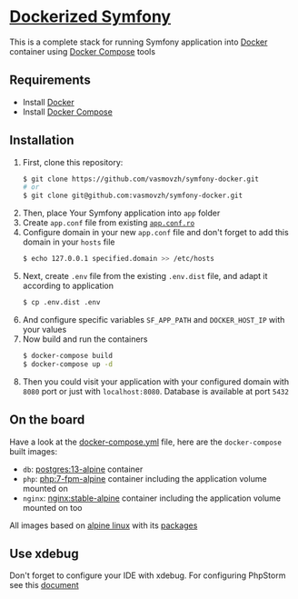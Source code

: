 # [Dockerized Symfony](https://jump24.co.uk/journal/turbocharged-php-development-with-xdebug-docker-and-phpstorm/)
This is a complete stack for running Symfony application into [Docker](https://docs.docker.com/) container using [Docker Compose](https://docs.docker.com/compose/) tools

## Requirements
- Install [Docker](https://docs.docker.com/install/)
- Install [Docker Compose](https://docs.docker.com/compose/install/)

## Installation
1. First, clone this repository:
    ```bash
    $ git clone https://github.com/vasmovzh/symfony-docker.git
    # or
    $ git clone git@github.com:vasmovzh/symfony-docker.git
    ```
2. Then, place Your Symfony application into `app` folder
3. Create `app.conf` file from existing [`app.conf.ro`](docker/nginx/app.conf.ro)
4. Configure domain in your new `app.conf` file and don't forget to add this domain in your `hosts` file
    ```bash
    $ echo 127.0.0.1 specified.domain >> /etc/hosts
    ```
5. Next, create `.env` file from the existing `.env.dist` file, and adapt it according to application
    ```bash
    $ cp .env.dist .env
    ```
6. And configure specific variables `SF_APP_PATH` and `DOCKER_HOST_IP` with your values
7. Now build and run the containers
    ```bash
    $ docker-compose build
    $ docker-compose up -d
    ```
8. Then you could visit your application with your configured domain with `8080` port or just with `localhost:8080`. Database is available at port `5432`

## On the board
Have a look at the [docker-compose.yml](docker-compose.yml) file, here are the `docker-compose` built images:
- `db`: [postgres:13-alpine](https://hub.docker.com/_/postgres) container
- `php`: [php:7-fpm-alpine](https://hub.docker.com/_/php) container including the application volume mounted on
- `nginx`: [nginx:stable-alpine](https://hub.docker.com/_/nginx) container including the application volume mounted on too

All images based on [alpine linux](https://alpinelinux.org/) with its [packages](https://pkgs.alpinelinux.org/packages)
## Use xdebug
Don't forget to configure your IDE with xdebug. For configuring PhpStorm see this [document](doc/xdebug/xdebug.md)
